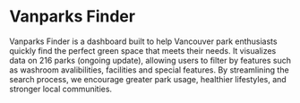 # Vanparks Finder
Vanparks Finder is a dashboard built to help Vancouver park enthusiasts quickly find the perfect green space that meets their needs. It visualizes data on 216 parks (ongoing update), allowing users to filter by features such as washroom avalibilities, facilities and special features. By streamlining the search process, we encourage greater park usage, healthier lifestyles, and stronger local communities.
